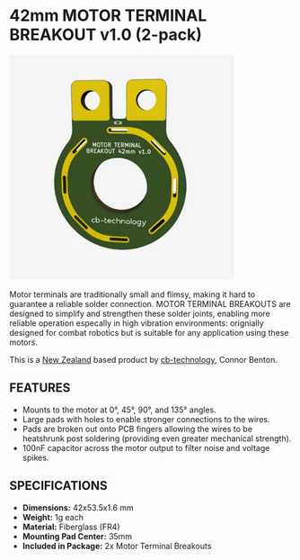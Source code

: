 # 42mm MOTOR TERMINAL BREAKOUT v1.0 (2-pack)

<img src="assets/1.0_BREAKOUT.JPG" width="400">

Motor terminals are traditionally small and flimsy, making it hard to guarantee a reliable solder connection.
MOTOR TERMINAL BREAKOUTS are designed to simplify and strengthen these solder joints, enabling more reliable operation especally in high vibration environments: orignially designed for combat robotics but is suitable for any application using these motors. 
  
This is a [New Zealand](https://www.google.co.nz/maps/place/Christchurch+New+Zealand) based product by [cb-technology](https://www.cb-technology.co.nz/), Connor Benton.

## FEATURES
- Mounts to the motor at 0°, 45°, 90°, and 135° angles.
- Large pads with holes to enable stronger connections to the wires.
- Pads are broken out onto PCB fingers allowing the wires to be heatshrunk post soldering (providing even greater mechanical strength).
- 100nF capacitor across the motor output to filter noise and voltage spikes.

## SPECIFICATIONS
- **Dimensions:** 42x53.5x1.6 mm
- **Weight:** 1g each
- **Material:** Fiberglass (FR4)
- **Mounting Pad Center:** 35mm
- **Included in Package:** 2x Motor Terminal Breakouts